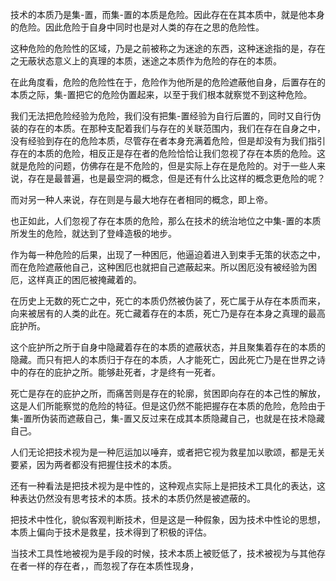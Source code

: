 <p data-pid="QmssUd5K">技术的本质乃是集-置，而集-置的本质是危险。因此存在在其本质中，就是他本身的危险。因此危险于自身中同时也是对人类的存在之思的危险性。</p><p data-pid="C-kXz8o0">这种危险的危险性的区域，乃是之前被称之为迷途的东西，这种迷途指的是，存在之无蔽状态意义上的真理的本质，迷途之本质作为危险的存在的本质。</p><p data-pid="hDXn-q96">在此角度看，危险的危险性在于，危险作为他所是的危险遮蔽他自身，后置存在的本质之际，集-置把它的危险伪置起来，以至于我们根本就察觉不到这种危险。</p><p data-pid="HPh_so9B">我们无法把危险经验为危险，我们没有把集-置经验为自行后置的，同时又自行伪装的存在的本质。在那种支配着我们与存在的关联范围内，我们在存在自身之中，没有经验到存在的危险本质，尽管存在者本身充满着危险，但是却没有为我们指引存在的本质的危险，相反正是存在者的危险恰恰让我们忽视了存在本质的危险。这就是危险的问题，仿佛存在是不危险的，但是实际上存在是危险的。对于一些人来说，存在是最普遍，也是最空洞的概念，但是还有什么比这样的概念更危险的呢？</p><p data-pid="9XiDj2hh">而对另一种人来说，存在则是与最大地存在者相同的概念，即上帝。</p><p data-pid="mgeIFvNa">也正如此，人们忽视了存在本质的危险，那么在技术的统治地位之中集-置的本质所发生的危险，就达到了登峰造极的地步。</p><p data-pid="eQcPEOpj">作为每一种危险的后果，出现了一种困厄，他逼迫着进入到束手无策的状态之中，而在危险遮蔽他自己，这种困厄也就把自己遮蔽起来。所以困厄没有被经验为困厄，这样真正的困厄被掩藏着的。</p><p data-pid="xhNGi0Mz">在历史上无数的死亡之中，死亡的本质仍然被伪装了，死亡属于从存在本质而来，向来被居有的人类的此在。死亡藏着存在的本质，死亡乃是存在本身之真理的最高庇护所。</p><p data-pid="Qm5UP7Vu">这个庇护所之所于自身中隐藏着存在的本质的遮蔽状态，并且聚集着存在的本质的隐藏。而只有把人的本质归于存在的本质，人才能死亡，因此死亡乃是在世界之诗中的存在的庇护之所。能够赴死者，才是终有一死者。</p><p data-pid="53gvqZJx">死亡是存在的庇护之所，而痛苦则是存在的轮廓，贫困即向存在的本己性的解放，这是人们所能察觉的危险的特征。但是这仍然不能把握存在本质的危险，危险由于集-置所伪装而遮蔽自己，集-置又反过来在成其本质隐藏自己，也就是在技术隐藏自己。</p><p data-pid="gcPgzlUH">人们无论把技术视为是一种厄运加以唾弃，或者把它视为救星加以歌颂，都是无关要紧，因为两者都没有把握住技术的本质。</p><p data-pid="h8_Gl8GD">还有一种看法是把技术视为是中性的，这种观点实际上是把技术工具化的表达，这种表达仍然没有思考技术的本质。技术的本质仍然是被遮蔽的。</p><p data-pid="7ldl3YLO">把技术中性化，貌似客观判断技术，但是这是一种假象，因为技术中性论的思想，本质上偏向于技术是救星，技术得到了积极的评估。</p><p data-pid="AzKlgFod">当技术工具性地被视为是手段的时候，技术本质上被贬低了，技术被视为与其他存在者一样的存在者，，而忽视了存在本质性现身，</p><p></p>